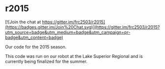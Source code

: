 # r2015

[![Join the chat at https://gitter.im/frc2503/r2015](https://badges.gitter.im/Join%20Chat.svg)](https://gitter.im/frc2503/r2015?utm_source=badge&utm_medium=badge&utm_campaign=pr-badge&utm_content=badge)

Our code for the 2015 season.

This code was run on our robot at the Lake Superior Regional and is currently being finalized for the summer.
